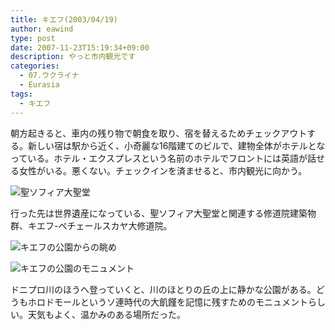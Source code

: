 ```yaml
---
title: キエフ(2003/04/19)
author: eawind
type: post
date: 2007-11-23T15:19:34+09:00
description: やっと市内観光です
categories:
  - 07.ウクライナ
  - Eurasia
tags:
  - キエフ
---
```

朝方起きると、車内の残り物で朝食を取り、宿を替えるためチェックアウトする。新しい宿は駅から近く、小奇麗な16階建てのビルで、建物全体がホテルとなっている。ホテル・エクスプレスという名前のホテルでフロントには英語が話せる女性がいる。悪くない。チェックインを済ませると、市内観光に向かう。

![聖ソフィア大聖堂](/img/2007/11/200304191632241.jpg)

行った先は世界遺産になっている、聖ソフィア大聖堂と関連する修道院建築物群、キエフ-ペチェールスカヤ大修道院。

![キエフの公園からの眺め](/img/2007/11/200304191822321.jpg)

![キエフの公園のモニュメント](/img/2007/11/200304191822501.jpg)

ドニプロ川のほうへ登っていくと、川のほとりの丘の上に静かな公園がある。どうもホロドモールというソ連時代の大飢饉を記憶に残すためのモニュメントらしい。天気もよく、温かみのある場所だった。
